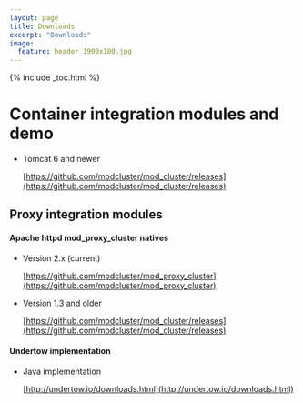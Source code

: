 ```yaml
---
layout: page
title: Downloads
excerpt: "Downloads"
image:
  feature: header_1900x100.jpg
---
```


{% include _toc.html %}

# Container integration modules and demo

* Tomcat 6 and newer

    [https://github.com/modcluster/mod_cluster/releases](https://github.com/modcluster/mod_cluster/releases)

## Proxy integration modules

#### Apache httpd mod_proxy_cluster natives

* Version 2.x (current)

    [https://github.com/modcluster/mod_proxy_cluster](https://github.com/modcluster/mod_proxy_cluster)

* Version 1.3 and older

    [https://github.com/modcluster/mod_cluster/releases](https://github.com/modcluster/mod_cluster/releases)

#### Undertow implementation

* Java implementation

    [http://undertow.io/downloads.html](http://undertow.io/downloads.html)

